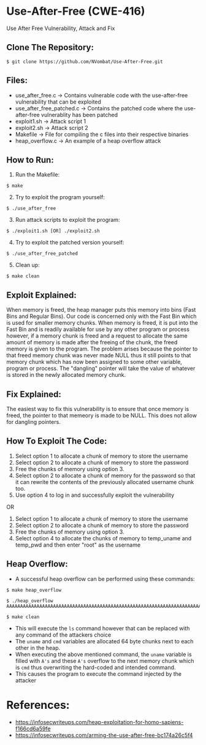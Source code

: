 # Use-After-Free (CWE-416)

Use After Free Vulnerability, Attack and Fix

## Clone The Repository:

```
$ git clone https://github.com/NVombat/Use-After-Free.git
```

## Files:

- use_after_free.c -> Contains vulnerable code with the use-after-free vulnerability that can be exploited
- use_after_free_patched.c -> Contains the patched code where the use-after-free vulnerablity has been patched
- exploit1.sh -> Attack script 1
- exploit2.sh -> Attack script 2
- Makefile -> File for compiling the c files into their respective binaries
- heap_overflow.c -> An example of a heap overflow attack

## How to Run:

1. Run the Makefile:
```
$ make
```
2. Try to exploit the program yourself:
```
$ ./use_after_free
```
3. Run attack scripts to exploit the program:
```
$ ./exploit1.sh [OR] ./exploit2.sh
```
4. Try to exploit the patched version yourself:
```
$ ./use_after_free_patched
```
5. Clean up:
```
$ make clean
```

## Exploit Explained:

When memory is freed, the heap manager puts this memory into bins (Fast Bins and Regular Bins). Our code is concerned only with the Fast Bin which is used for smaller memory chunks. When memory is freed, it is put into the Fast Bin and is readily available for use by any other program or process however, if a memory chunk is freed and a request to allocate the same amount of memory is made after the freeing of the chunk, the freed memory is given to the program. The problem arises because the pointer to that freed memory chunk was never made NULL thus it still points to that memory chunk which has now been assigned to some other variable, program or process. The "dangling" pointer will take the value of whatever is stored in the newly allocated memory chunk.

## Fix Explained:

The easiest way to fix this vulnerability is to ensure that once memory is freed, the pointer to that memeory is made to be NULL. This does not allow for dangling pointers.

## How To Exploit The Code:

1. Select option 1 to allocate a chunk of memory to store the username
2. Select option 2 to allocate a chunk of memory to store the password
3. Free the chunks of memory using option 3.
4. Select option 2 to allocate a chunk of memory for the password so that it can rewrite the contents of the previously allocated username chunk too.
5. Use option 4 to log in and successfully exploit the vulnerability

OR

1. Select option 1 to allocate a chunk of memory to store the username
2. Select option 2 to allocate a chunk of memory to store the password
3. Free the chunks of memory using option 3.
4. Select option 4 to allocate the chunks of memory to temp_uname and temp_pwd and then enter "root" as the username

## Heap Overflow:
- A successful heap overflow can be performed using these commands:
```
$ make heap_overflow

$ ./heap_overflow AAAAAAAAAAAAAAAAAAAAAAAAAAAAAAAAAAAAAAAAAAAAAAAAAAAAAAAAAAAAAAAAAAAAAAAAAAAAAAAAls

$ make clean
```
- This will execute the ```ls``` command however that can be replaced with any command of the attackers choice
- The ```uname``` and ```cmd``` variables are allocated 64 byte chunks next to each other in the heap.
- When executing the above mentioned command, the ```uname``` variable is filled with ```A's``` and these ```A's``` overflow to the next memory chunk which is ```cmd``` thus overwriting the hard-coded and intended command.
- This causes the program to execute the command injected by the attacker

# References:

- https://infosecwriteups.com/heap-exploitation-for-homo-sapiens-f166cd6a59fe
- https://infosecwriteups.com/arming-the-use-after-free-bc174a26c5f4
